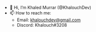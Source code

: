 - 👋 Hi, I’m Khaled Murrar (@KhalouchDev)
- 📫 How to reach me: 
  + Email: khalouchdev@gmail.com
  + Discord: Khalouch#3208

<!---
KhalouchDev/KhalouchDev is a ✨ special ✨ repository because its `README.md` (this file) appears on your GitHub profile.
You can click the Preview link to take a look at your changes.
--->
